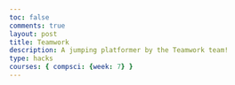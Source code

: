 ```yaml
---
toc: false
comments: true
layout: post
title: Teamwork
description: A jumping platformer by the Teamwork team!
type: hacks
courses: { compsci: {week: 7} }
---
```


<!DOCTYPE html>
<html>
<head>
    <title>Teamwork!</title>
</head>
<body>
    <canvas id="canvas" width="500" height="700"></canvas>
    <script>
        let canvas = document.getElementById("canvas");
        let c = canvas.getContext("2d");

        var spriteImage = new Image();
        spriteImage.src = "{{site.baseurl}}/images/linksprites.png";

        const spriteWidth = 96;
        const spriteHeight = 104;
        let spriteX = 100;
        let spriteY = canvas.height - spriteHeight;
        let spriteVelocityY = 0;
        let isJumping = false;
        let frameX = 0;
        let frameY = 0;
        let maxFrame = 2;
        let isMovingLeft = false;
        let isMovingRight = false;
        let isIdle = true;

        const gravity = 0.5;
        const jumpStrength = -10;

        function updateSpriteAnimation() {
            if (frameX < maxFrame) {
                frameX++;
            } else {
                frameX = 0;
            }
        }

        function jump() {
            if (!isJumping) {
                spriteVelocityY = jumpStrength;
                isJumping = true;
            }
        }

        function moveLeft() {
            isMovingLeft = true;
            isIdle = false;
            frameY = 5;
            maxFrame = 9;
        }

        function moveRight() {
            isMovingRight = true;
            isIdle = false;
            frameY = 7;
            maxFrame = 9;
        }

        function idle() {
            isIdle = true;
            frameY = 0;
            maxFrame = 2;
        }

        window.addEventListener('keydown', (event) => {
            if (event.key === 'w') {
                jump();
            } else if (event.key === 'a') {
                moveLeft();
            } else if (event.key === 'd') {
                moveRight();
            }
        });

        window.addEventListener('keyup', (event) => {
            if (event.key === 'a') {
                idle();
                isMovingLeft = false;
            } else if (event.key === 'd') {
                idle();
                isMovingRight = false;
            }
        });

        // Load background image
        var bgImage = new Image();
        bgImage.src = "{{site.baseurl}}/images/Stone_Background.jpg";
        bgImage.onload = function () {
            // Set up backgrounds
            var bg1 = {
                width: 500,
                height: 1000,
                x: 0,
                y: 0
            }
            var bg2 = {
                width: 500,
                height: 1000,
                x: 0,
                y: -1000
            }
            var bg3 = {
                width: 500,
                height: 1000,
                x: 0,
                y: -2000
            }

            // Create an array to hold platform information
            var platforms = [];

            // Constants for jump behavior
            const gravity = 0.5;
            const jumpStrength = -10;

            // Function to generate random platforms throughout the screen
            function generateRandomPlatform() {
                // Define the platform properties
                var platform = {
                    width: 150,
                    height: 20,
                    x: Math.random() * (canvas.width - 150),
                    y: canvas.height - Math.random() * (canvas.height)  // Platforms appear at various vertical positions
                };
                platforms.push(platform);

                // Add a trampoline on some platforms randomly
                if (Math.random() < 0.2) { // Adjust the probability as needed
                    var trampoline = {
                        x: platform.x + platform.width / 2 - 10, // Adjust for the trampoline's width
                        y: platform.y - 10, // Adjust for the trampoline's height
                        width: 20, // Adjust to match the trampoline's width
                        height: 5, // Adjust to match the trampoline's height
                    };
                    platforms.push(trampoline);
                }
            }

            // Function to generate platforms at the top of the screen
            function generateTopPlatform() {
                var platform = {
                    width: 150,
                    height: 20,
                    x: Math.random() * (canvas.width - 150),
                    y: -20  // Platforms appear at the top of the screen
                };
                platforms.push(platform);

                // Add a trampoline on some platforms randomly
                if (Math.random() < 0.2) { // Adjust the probability as needed
                    var trampoline = {
                        x: platform.x + platform.width / 2 - 10, // Adjust for the trampoline's width
                        y: platform.y - 10, // Adjust for the trampoline's height
                        width: 20, // Adjust to match the trampoline's width
                        height: 5, // Adjust to match the trampoline's height
                    };
                    platforms.push(trampoline);
                }
            }

            // function to generate platforms at bottom of screen
            function generateBottomPlatform() {
                var platform = {
                    width: 150,
                    height: 20,
                    x: Math.random() * (canvas.width - 150),
                    y: canvas.height + 20
                };
                platforms.push(platform);

                // add trampoline on some platforms randomly
                if (Math.random() < 0.2) { // Adjust probability as needed
                    var trampoline = {
                        x: platform.x + platform.width / 2 - 10, // Adjust for trampoline width
                        y: platform.y - 10, // Adjust for trampoline height
                        width: 20, // Adjust to match trampoline width
                        height: 5, // Adjust to match trampoline height
                    };
                    platforms.push(trampoline);
                }
            }

            // Call the platform generation function initially to ensure a platform is within jumping distance
            generateRandomPlatform();

            // Call the platform generation function more frequently to have more platforms
            setInterval(generateRandomPlatform, 700); // Decreased interval for more platforms

            // Call the top platform generation function at regular intervals
            setInterval(generateTopPlatform, 3000); // Platforms at the top every 2 seconds

            // Main game loop
            var interval = setInterval(function () {
                // Move the backgrounds
                bg1.y += 5;
                bg2.y += 5;
                bg3.y += 5;

                if (bg1.y == 2000) {
                    bg1.y = 0;
                }
                if (bg2.y == 1000) {
                    bg2.y = -1000;
                }
                if (bg3.y == 0) {
                    bg3.y = -2000;
                }

                // Clear the canvas
                c.clearRect(0, 0, canvas.width, canvas.height);

                // Draw the background
                c.drawImage(bgImage, bg1.x, bg1.y);
                c.drawImage(bgImage, bg2.x, bg2.y);
                c.drawImage(bgImage, bg3.x, bg3.y);

                // Move and draw the platforms, including trampolines
                platforms.forEach(function (platform) {
                    if (platform.width === 20) {
                        // Draw a green line for the trampoline
                        c.strokeStyle = "cyan";
                        c.lineWidth = 5;
                        c.beginPath();
                        c.moveTo(platform.x, platform.y + 5);
                        c.lineTo(platform.x + platform.width, platform.y + 5);
                        c.stroke();
                    } else {
                        // Draw a yellow platform
                        c.fillStyle = "yellow";
                        c.fillRect(platform.x, platform.y, platform.width, platform.height);
                    }
                    platform.y += 5;
                });

                // Draw the sprite
                c.drawImage(
                    spriteImage,
                    frameX * spriteWidth,
                    frameY * spriteHeight,
                    spriteWidth,
                    spriteHeight,
                    spriteX,
                    spriteY,
                    spriteWidth,
                    spriteHeight
                );

                updateSpriteAnimation();
            }, 90);
        };
    </script>
</body>
</html>
